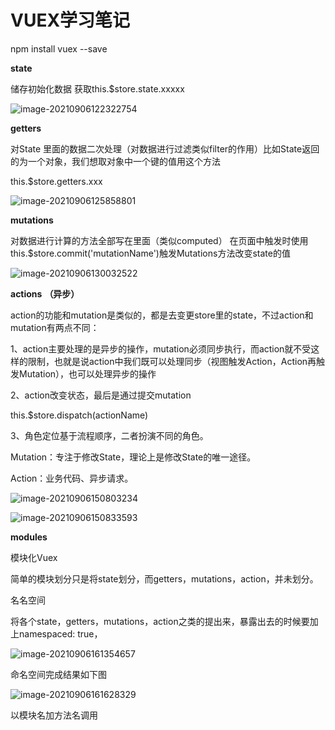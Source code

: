 # VUEX学习笔记

npm install vuex --save



**state** 

储存初始化数据  获取this.$store.state.xxxxx 

![image-20210906122322754](C:\Users\86150\AppData\Roaming\Typora\typora-user-images\image-20210906122322754.png)

**getters** 

对State 里面的数据二次处理（对数据进行过滤类似filter的作用）比如State返回的为一个对象，我们想取对象中一个键的值用这个方法

this.$store.getters.xxx

![image-20210906125858801](C:\Users\86150\AppData\Roaming\Typora\typora-user-images\image-20210906125858801.png)

**mutations** 

对数据进行计算的方法全部写在里面（类似computed） 在页面中触发时使用
 this.$store.commit('mutationName')触发Mutations方法改变state的值

![image-20210906130032522](C:\Users\86150\AppData\Roaming\Typora\typora-user-images\image-20210906130032522.png)

**actions** **（异步）**

action的功能和mutation是类似的，都是去变更store里的state，不过action和mutation有两点不同：

1、action主要处理的是异步的操作，mutation必须同步执行，而action就不受这样的限制，也就是说action中我们既可以处理同步（视图触发Action，Action再触发Mutation），也可以处理异步的操作



2、action改变状态，最后是通过提交mutation

this.$store.dispatch(actionName)



3、角色定位基于流程顺序，二者扮演不同的角色。

Mutation：专注于修改State，理论上是修改State的唯一途径。

Action：业务代码、异步请求。

![image-20210906150803234](C:\Users\86150\AppData\Roaming\Typora\typora-user-images\image-20210906150803234.png)

![image-20210906150833593](C:\Users\86150\AppData\Roaming\Typora\typora-user-images\image-20210906150833593.png)

**modules** 

模块化Vuex

简单的模块划分只是将state划分，而getters，mutations，action，并未划分。

名名空间

​	将各个state，getters，mutations，action之类的提出来，暴露出去的时候要加上namespaced: true，



![image-20210906161354657](C:\Users\86150\AppData\Roaming\Typora\typora-user-images\image-20210906161354657.png)

命名空间完成结果如下图

![image-20210906161628329](C:\Users\86150\AppData\Roaming\Typora\typora-user-images\image-20210906161628329.png)

以模块名加方法名调用